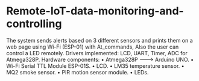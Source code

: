 # Remote-IoT-data-monitoring-and-controlling
The system sends alerts based on 3 different sensors and prints them on a web page using Wi-Fi (ESP-01) with At_commands, Also the user can control a LED remotely.  Drivers implemented: LCD, UART, Timer, ADC for Atmega328P.  Hardware components: • Atmega328P ---> Arduino UNO. • Wi-Fi Serial TTL Module ESP-01S. • LCD. • LM35 temperature sensor. • MQ2 smoke sensor. • PIR motion sensor module. • LEDs.

